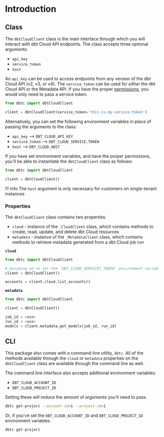 # Introduction

## Class

The `dbtCloudClient` class is the main interface through which you will interact with dbt Cloud API endpoints.  The class accepts three optional arguments:

- `api_key`
- `service_token`
- `host`

An `api_key` can be used to access endpoints from any version of the dbt Cloud API (v2, v3, or v4).  The `service_token` can be used for *either* the dbt Cloud API or the Metadata API.  If you have the proper [permissions](https://docs.getdbt.com/docs/dbt-cloud/dbt-cloud-api/service-tokens#permissions-for-service-account-tokens), you would only need to pass a service token.

```python
from dbtc import dbtCloudClient

client = dbtCloudClient(service_token='this-is-my-service-token')
```

Alternatively, you can set the following environment variables in place of passing the arguments to the class:

- `api_key` --> `DBT_CLOUD_API_KEY`
- `service_token` --> `DBT_CLOUD_SERVICE_TOKEN`
- `host` --> `DBT_CLOUD_HOST`

If you have set environment variables, and have the proper permissions, you'll be able to instantiate the `dbtCloudClient` class as follows:

```python
from dbtc import dbtCloudClient

client = dbtCloudClient()
```

!!! info
    The `host` argument is only necessary for customers on single-tenant instances

### Properties

The `dbtCloudClient` class contains two properties:

- `cloud` - instance of the `_CloudClient` class, which contains methods to create, read, update, and delete dbt Cloud resources
- `metadata` - instance of the `_MetadataClient` class, which contains methods to retrieve metadata generated from a dbt Cloud job run

**`cloud`**

```python
from dbtc import dbtCloudClient

# Assuming we've set the `DBT_CLOUD_SERVICET_TOKEN` environment variable`
client = dbtCloudClient()

accounts = client.cloud.list_accounts()
```

**`metadata`**

```python
from dbtc import dbtCloudClient

client = dbtCloudClient()

job_id = <xxx>
run_id = <xxx>
models = client.metadata.get_models(job_id, run_id)
```

## CLI

This package also comes with a command-line utility, `dbtc`.  All of the methods available through the `cloud` or `metadata` properties on the `dbtCloudClient` class are available through the command line as well.

The command line interface also accepts additional environment variables:

- `DBT_CLOUD_ACCOUNT_ID`
- `DBT_CLOUD_PROJECT_ID`

Setting these will reduce the amount of arguments you'll need to pass.

```bash
dbtc get-project --account-id=1 --project-id=1
```

Or, if you've set the `DBT_CLOUD_ACCOUNT_ID` and `DBT_CLOUD_PROJECT_ID` environment variables.

```bash
dbtc get-project
```
